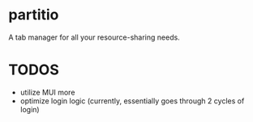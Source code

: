 # partitio
A tab manager for all your resource-sharing needs.

# TODOS
- utilize MUI more
- optimize login logic (currently, essentially goes through 2 cycles of login)